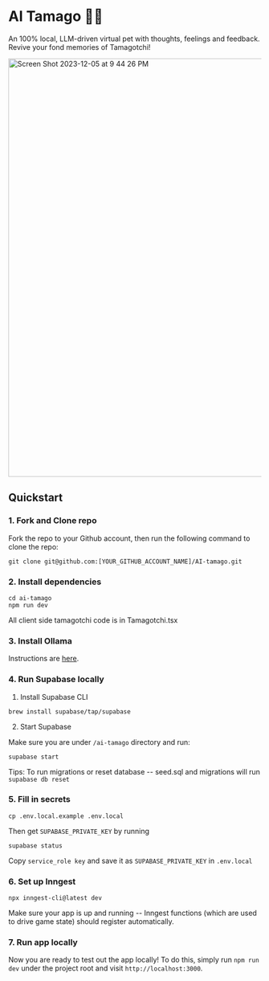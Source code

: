 # AI Tamago 🥚🐣
An 100% local, LLM-driven virtual pet with thoughts, feelings and feedback. Revive your fond memories of Tamagotchi! 

<img width="833" alt="Screen Shot 2023-12-05 at 9 44 26 PM" src="https://github.com/ykhli/AI-tamago/assets/3489963/8075ddb4-a859-4b1c-af29-8afad866c7da">


## Quickstart

### 1. Fork and Clone repo

Fork the repo to your Github account, then run the following command to clone the repo:

```
git clone git@github.com:[YOUR_GITHUB_ACCOUNT_NAME]/AI-tamago.git
```

### 2. Install dependencies
```
cd ai-tamago
npm run dev
```

All client side tamagotchi code is in Tamagotchi.tsx

### 3. Install Ollama
Instructions are [here](https://github.com/jmorganca/ollama#macos).

### 4. Run Supabase locally
1. Install Supabase CLI

```
brew install supabase/tap/supabase
```

2. Start Supabase

Make sure you are under `/ai-tamago` directory and run:

```
supabase start
```

Tips: To run migrations or reset database -- seed.sql and migrations will run
`supabase db reset`

### 5. Fill in secrets

```
cp .env.local.example .env.local
```

Then get `SUPABASE_PRIVATE_KEY` by running

```
supabase status
```

Copy `service_role key` and save it as `SUPABASE_PRIVATE_KEY` in `.env.local`

### 6. Set up Inngest
`npx inngest-cli@latest dev`

Make sure your app is up and running -- Inngest functions (which are used to drive game state) should register automatically. 

### 7. Run app locally

Now you are ready to test out the app locally! To do this, simply run `npm run dev` under the project root and visit `http://localhost:3000`.

